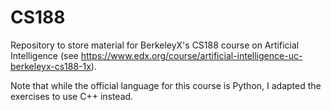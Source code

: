 # CS188
Repository to store material for BerkeleyX's CS188 course on Artificial Intelligence
(see https://www.edx.org/course/artificial-intelligence-uc-berkeleyx-cs188-1x).

Note that while the official language for this course is Python, I adapted the
exercises to use C++ instead.
